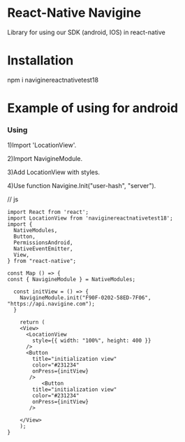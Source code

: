 # React-Native Navigine
Library for using our SDK (android, IOS) in react-native
# Installation
npm i naviginereactnativetest18

# Example of using for android
### Using ###
1)Import 'LocationView'.

2)Import NavigineModule.

3)Add LocationView with styles.

4)Use function Navigine.Init("user-hash", "server").


// js
```
import React from 'react';
import LocationView from 'naviginereactnativetest18';
import {
  NativeModules,
  Button,
  PermissionsAndroid,
  NativeEventEmitter,
  View,
} from "react-native";

const Map () => {
const { NavigineModule } = NativeModules;
 
  const initView = () => {
    NavigineModule.init("F90F-0202-58ED-7F06", "https://api.navigine.com");
  }

    return (
    <View>
      <LocationView
        style={{ width: "100%", height: 400 }}
      />
      <Button
        title="initialization view"
        color="#231234"
        onPress={initView}
       />
           <Button
        title="initialization view"
        color="#231234"
        onPress={initView}
       />

    </View>
    );
}

